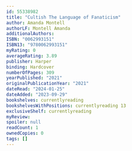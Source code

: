 ```yaml
---
id: 55338982
title: "Cultish The Language of Fanaticism"
author: Amanda Montell
authorLF: Montell Amanda
additionalAuthors: 
ISBN: "0062993151"
ISBN13: "9780062993151"
myRating: 0
averageRating: 3.89
publisher: Harper
binding: Hardcover
numberOfPages: 309
yearPublished: "2021"
originalPublicationYear: "2021"
dateRead: "2024-01-25"
dateAdded: "2023-09-29"
bookshelves: currentlyreading
bookshelvesWithPositions: currentlyreading 13
exclusiveShelf: currentlyreading
myReview: 
spoiler: null
readCount: 1
ownedCopies: 0
tags: []
---
```


